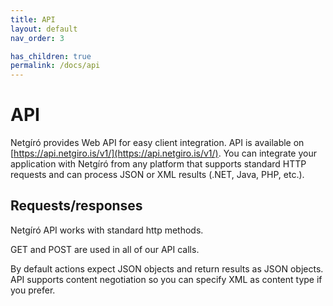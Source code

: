 ```yaml
---
title: API
layout: default
nav_order: 3

has_children: true
permalink: /docs/api
---
```


# API

Netgíró provides Web API for easy client integration. API is available on [https://api.netgiro.is/v1/](https://api.netgiro.is/v1/). You can integrate your application with Netgíró from any platform that supports standard HTTP requests and can process JSON or XML results (.NET, Java, PHP, etc.).

## Requests/responses

Netgíró API works with standard http methods.

GET and POST are used in all of our API calls.

By default actions expect JSON objects and return results as JSON objects. API supports content negotiation so you can specify XML as content type if you prefer.